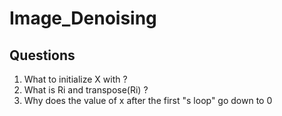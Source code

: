 # Image_Denoising

## Questions 
1. What to initialize X with ? 
2. What is Ri and transpose(Ri) ? 
3. Why does the value of x after the first "s loop" go down to 0 
